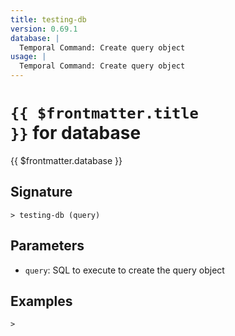 ```yaml
---
title: testing-db
version: 0.69.1
database: |
  Temporal Command: Create query object
usage: |
  Temporal Command: Create query object
---
```


# <code>{{ $frontmatter.title }}</code> for database

<div style='white-space: pre-wrap;margin-top: 10px'>{{ $frontmatter.database }}</div>

## Signature

```> testing-db (query)```

## Parameters

 -  `query`: SQL to execute to create the query object

## Examples


```shell
>
```
